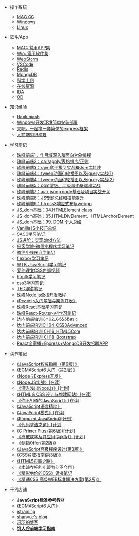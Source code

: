 - 操作系统
  - [MAC OS](/OS/MAC.md)
  - [Windows](/OS/Windows.md)
  - [Linux](/OS/Linux.md)

- 软件/App
  - [MAC: 常用APP集](/App/MacList.md)
  - [Win: 常用软件集](/App/windowsList.md)
  - [WebStorm](/App/WebStorm.md)
  - [VSCode](/App/VSCode.md)
  - [Redis](/App/redis.md)
  - [MongoDB](/App/mongodb.md)
  - [科学上网](/App/ss.md)
  - [在线资源](/Knowledge/online.md)
  - [IDA](#)
  - [OD](#)

- 知识经验
  - [Hackintosh](/Knowledge/Hackintosh.md)
  - [Windows开发环境简单安装部署](/Knowledge/win10NewEnv.md)
  - [来吧，一起撸一套简仿的express框架](/Knowledge/writeExpress.md)
  - [大前端知识梳理](/Knowledge/front-end-plus.md)

- 学习笔记
  - [珠峰前端1：作用域深入和面向对象编程](/Knowledge/FullStack/zf01.md)
  - [珠峰前端2：call/apply/表格排序/正则](/Knowledge/FullStack/zf02.md)
  - [珠峰前端3：dom盒子模型实战和dom库封装](/Knowledge/FullStack/zf03.md)
  - [珠峰前端4：tween动画和轮播图以及jquery实战(1)](/Knowledge/FullStack/zf04-1.md)
  - [珠峰前端4：tween动画和轮播图以及jquery实战(2)](/Knowledge/FullStack/zf04-2.md)
  - [珠峰前端5：dom零级、二级事件基础和实战](/Knowledge/FullStack/zf05.md)
  - [珠峰前端7：ajax jsonp node基础及项目实战开发](/Knowledge/FullStack/zf07.md)
  - [珠峰前端8：JS专题总结和技能提升](/Knowledge/FullStack/zf08.md)
  - [珠峰前端9：h5 css3响应式布局webpp](/Knowledge/FullStack/zf09.md)
  - [JS_dom基础：04.HTMLElement class](/notes/dom/base04.md)
  - [JS_dom基础：05.HTMLDivElement、HTMLAnchorElement](/notes/dom/base05.md)
  - [JS_dom基础：99. DOM 个人总结](/notes/dom/base99.md)
  - [VanillaJS小技巧总结](/notes/vanillaJS.md)
  - [SASS学习笔记](/notes/learning/css/SASS.md)
  - [JS进阶：实现bind方法](/notes/learning/js/adv-bind.md)
  - [极客学院-微信小程序学习笔记](/notes/learning/wxapp/jkxy.md)
  - [微信小程序自学笔记](/notes/learning/wxapp/self.md)
  - [flexbox学习笔记](/notes/learning/css/flexbox.md)
  - [WTK JavaScript学习笔记](/notes/learning/js/wtfjs.md)
  - [爱创课堂CSS内部视频](/notes/learning/css/icketang_css.md)
  - [html5学习笔记](/notes/learning/html/html5.md)
  - [css3学习笔记](/notes/learning/css/css3.md)
  - [TED演讲笔记](/notes/ted/ted.md)
  - [珠峰Node.js全栈开发教程](/notes/learning/node/zf-node.md)
  - [《React.js入门基础与案例开发》](/notes/learning/react/imooc_react_starter.md)
  - [珠峰React基础学习笔记](/notes/learning/react/zf-react-base.md)
  - [珠峰React-Router-v4学习笔记](/notes/learning/react/zf-react-router.md)
  - [达内前端培训CH02_CSS3Basic](/notes/learning/danei/CH02-CSS3Basic.md)
  - [达内前端培训CH04_CSS3Advanced](/notes/learning/danei/CH04-CSS3Advanced.md)
  - [达内前端培训 CH16_HTML5Core](/notes/learning/danei/CH16_HTML5Core.md)
  - [达内前端培训 CH18_Bootstrap](/notes/learning/danei/CH18_Bootstrap.md)
  - [React全家桶+Epxress+MongoDB开发招聘APP](/notes/learning/react/react-job-app.md)

- 读书笔记
  - [《JavaScript权威指南（第6版）》](/notes/reading/9787111376613/README.md)
  - [《ECMAScript6 入门（第2版）》](/notes/reading/9787121276576/README.md)
  - [《Node与Express开发》](/notes/reading/9787115380333/README.md)
  - [《Node.JS实战》[在读]](/notes/reading/9787115352460/README.md)
  - [《深入浅出Node.js》[计划]](/notes/reading/9787115335500/README.md)
  - [《HTML & CSS 设计与构建网站》[在读]](/notes/reading/9787302311034/README.md)
  - [《你不知道的JavaScript》[在读]](/notes/reading/9787115385734/README.md)
  - [《JavaScript语言精粹》](/notes/reading/9787121177408/README.md)
  - [《JavaScript模式》[在读]](/notes/reading/9787512329232/README.md)
  - [《Eloquent JavaScript》[计划]](/notes/reading/9781593275846/README.md)
  - [《代码整洁之道》[计划]](/notes/reading/9787115216878/README.md)
  - [《C Primer Plus (第6版)》[计划]](/notes/reading/9787115390592/README.md)
  - [《离散数学及其应用(第5版)》[计划]](/notes/reading/9787111203261/README.md)
  - [《剑指Offer(第2版)》](/notes/reading/9787121310928.md)
  - [《JavaScript高级程序设计(第3版)》](/notes/reading/9787115275790.md)
  - [《CSS权威指南(第3版)》](/notes/reading/9787508355948.md)
  - [《HTML5布局之路》](/notes/reading/9787302466840.md)
  - [《卖晾衣杆的小贩为何不会倒》](/notes/reading/987111546115.md)
  - [《精彩绝伦的CSS》读书笔记](/notes/reading/9787115284792.md)
  - [《精通CSS 高级WEB标准解决方案(第2版)》](/notes/reading/9787115226730.md)

- 干货店铺
  - **[JavaScript标准参考教材](http://javascript.ruanyifeng.com/)**
  - [《ECMAScript6 入门》](http://es6.ruanyifeng.com/)
  - [jstraining](https://github.com/ruanyf/jstraining)
  - [shanyue's blog](https://github.com/shfshanyue/blog)
  - [冴羽的博客](https://github.com/mqyqingfeng/Blog)
  - **[饥人谷前端学习指南][1]**

  [1]: http://book.jirengu.com/fe/%E5%89%8D%E7%AB%AF%E5%9F%BA%E7%A1%80/index.html
